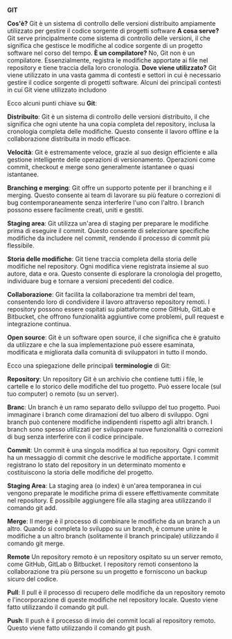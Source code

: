 **GIT**

**Cos'è?** Git è un sistema di controllo delle versioni distribuito ampiamente utilizzato per gestire il codice sorgente di progetti software
**A cosa serve?** Git serve principalmente come sistema di controllo delle versioni, il che significa che gestisce le modifiche al codice sorgente di un progetto software nel corso del tempo.
**È un compilatore?** No, Git non è un compilatore. Essenzialmente, registra le modifiche apportate ai file nel repository e tiene traccia della loro cronologia.
**Dove viene utilizzato?** Git viene utilizzato in una vasta gamma di contesti e settori in cui è necessario gestire il codice sorgente di progetti software. Alcuni dei principali contesti in cui Git viene utilizzato includono

Ecco alcuni punti chiave su **Git**:

**Distribuito**: Git è un sistema di controllo delle versioni distribuito, il che significa che ogni utente ha una copia completa del repository, inclusa la cronologia completa delle modifiche. Questo consente il lavoro offline e la collaborazione distribuita in modo efficace.

**Velocità**: Git è estremamente veloce, grazie al suo design efficiente e alla gestione intelligente delle operazioni di versionamento. Operazioni come commit, checkout e merge sono generalmente istantanee o quasi istantanee.

**Branching e merging**: Git offre un supporto potente per il branching e il merging. Questo consente ai team di lavorare su più feature o correzioni di bug contemporaneamente senza interferire l'uno con l'altro. I branch possono essere facilmente creati, uniti e gestiti.

**Staging area**: Git utilizza un'area di staging per preparare le modifiche prima di eseguire il commit. Questo consente di selezionare specifiche modifiche da includere nel commit, rendendo il processo di commit più flessibile.

**Storia delle modifiche**: Git tiene traccia completa della storia delle modifiche nel repository. Ogni modifica viene registrata insieme al suo autore, data e ora. Questo consente di esplorare la cronologia del progetto, individuare bug e tornare a versioni precedenti del codice.

**Collaborazione**: Git facilita la collaborazione tra membri del team, consentendo loro di condividere il lavoro attraverso repository remoti. I repository possono essere ospitati su piattaforme come GitHub, GitLab e Bitbucket, che offrono funzionalità aggiuntive come problemi, pull request e integrazione continua.

**Open source**: Git è un software open source, il che significa che è gratuito da utilizzare e che la sua implementazione può essere esaminata, modificata e migliorata dalla comunità di sviluppatori in tutto il mondo.

Ecco una spiegazione delle principali **terminologie** di Git:

**Repository**: Un repository Git è un archivio che contiene tutti i file, le cartelle e lo storico delle modifiche del tuo progetto. Può essere locale (sul tuo computer) o remoto (su un server).

**Branc**: Un branch è un ramo separato dello sviluppo del tuo progetto. Puoi immaginare i branch come diramazioni del tuo albero di sviluppo. Ogni branch può contenere modifiche indipendenti rispetto agli altri branch. I branch sono spesso utilizzati per sviluppare nuove funzionalità o correzioni di bug senza interferire con il codice principale.

**Commit**: Un commit è una singola modifica al tuo repository. Ogni commit ha un messaggio di commit che descrive le modifiche apportate. I commit registrano lo stato del repository in un determinato momento e costituiscono la storia delle modifiche del progetto.

**Staging Area**: La staging area (o index) è un'area temporanea in cui vengono preparate le modifiche prima di essere effettivamente commitate nel repository. È possibile aggiungere file alla staging area utilizzando il comando git add.

**Merge**: Il merge è il processo di combinare le modifiche da un branch a un altro. Quando si completa lo sviluppo su un branch, è comune unire le modifiche a un altro branch (solitamente il branch principale) utilizzando il comando git merge.

**Remote** Un repository remoto è un repository ospitato su un server remoto, come GitHub, GitLab o Bitbucket. I repository remoti consentono la collaborazione tra più persone su un progetto e forniscono un backup sicuro del codice.

**Pull**: Il pull è il processo di recupero delle modifiche da un repository remoto e l'incorporazione di queste modifiche nel repository locale. Questo viene fatto utilizzando il comando git pull.

**Push**: Il push è il processo di invio dei commit locali al repository remoto. Questo viene fatto utilizzando il comando git push.